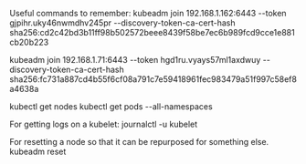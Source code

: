 Useful commands to remember:
kubeadm join 192.168.1.162:6443 --token gjpihr.uky46nwmdhv245pr --discovery-token-ca-cert-hash sha256:cd2c42bd3b11ff98b502572beee8439f58be7ec6b989fcd9cce1e881cb20b223

kubeadm join 192.168.1.71:6443 --token hgd1ru.vyays57ml1axdwuy --discovery-token-ca-cert-hash sha256:fc731a887cd4b55f6cf08a791c7e59418961fec983479a51f997c58ef8a4638a

kubectl get nodes
kubectl get pods --all-namespaces

For getting logs on a kubelet:
journalctl -u kubelet

For resetting a node so that it can be repurposed for something else.
kubeadm reset
